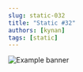 ```yaml
---
slug: static-032
title: "Static #32"
authors: [kynan]
tags: [static]
---
```


![Example banner](/img/stories/static_new/032.png)

